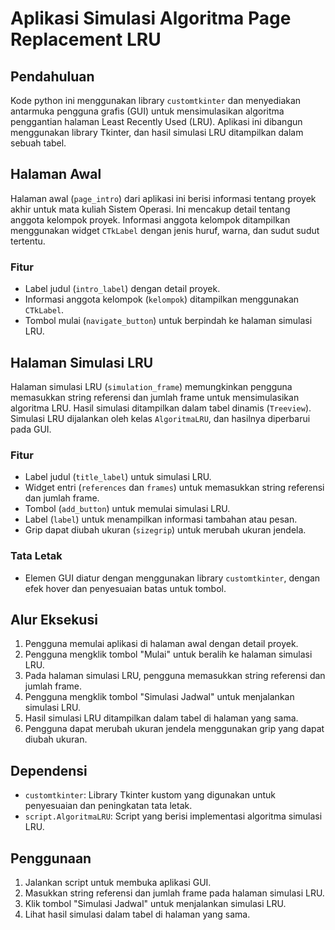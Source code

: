 # Aplikasi Simulasi Algoritma Page Replacement LRU

## Pendahuluan

Kode python ini menggunakan library `customtkinter` dan menyediakan antarmuka pengguna grafis (GUI) untuk mensimulasikan algoritma penggantian halaman Least Recently Used (LRU). Aplikasi ini dibangun menggunakan library Tkinter, dan hasil simulasi LRU ditampilkan dalam sebuah tabel.

## Halaman Awal

Halaman awal (`page_intro`) dari aplikasi ini berisi informasi tentang proyek akhir untuk mata kuliah Sistem Operasi. Ini mencakup detail tentang anggota kelompok proyek. Informasi anggota kelompok ditampilkan menggunakan widget `CTkLabel` dengan jenis huruf, warna, dan sudut sudut tertentu.

### Fitur
- Label judul (`intro_label`) dengan detail proyek.
- Informasi anggota kelompok (`kelompok`) ditampilkan menggunakan `CTkLabel`.
- Tombol mulai (`navigate_button`) untuk berpindah ke halaman simulasi LRU.

## Halaman Simulasi LRU

Halaman simulasi LRU (`simulation_frame`) memungkinkan pengguna memasukkan string referensi dan jumlah frame untuk mensimulasikan algoritma LRU. Hasil simulasi ditampilkan dalam tabel dinamis (`Treeview`). Simulasi LRU dijalankan oleh kelas `AlgoritmaLRU`, dan hasilnya diperbarui pada GUI.

### Fitur
- Label judul (`title_label`) untuk simulasi LRU.
- Widget entri (`references` dan `frames`) untuk memasukkan string referensi dan jumlah frame.
- Tombol (`add_button`) untuk memulai simulasi LRU.
- Label (`label`) untuk menampilkan informasi tambahan atau pesan.
- Grip dapat diubah ukuran (`sizegrip`) untuk merubah ukuran jendela.

### Tata Letak
- Elemen GUI diatur dengan menggunakan library `customtkinter`, dengan efek hover dan penyesuaian batas untuk tombol.

## Alur Eksekusi

1. Pengguna memulai aplikasi di halaman awal dengan detail proyek.
2. Pengguna mengklik tombol "Mulai" untuk beralih ke halaman simulasi LRU.
3. Pada halaman simulasi LRU, pengguna memasukkan string referensi dan jumlah frame.
4. Pengguna mengklik tombol "Simulasi Jadwal" untuk menjalankan simulasi LRU.
5. Hasil simulasi LRU ditampilkan dalam tabel di halaman yang sama.
6. Pengguna dapat merubah ukuran jendela menggunakan grip yang dapat diubah ukuran.

## Dependensi

- `customtkinter`: Library Tkinter kustom yang digunakan untuk penyesuaian dan peningkatan tata letak.
- `script.AlgoritmaLRU`: Script yang berisi implementasi algoritma simulasi LRU.

## Penggunaan

1. Jalankan script untuk membuka aplikasi GUI.
2. Masukkan string referensi dan jumlah frame pada halaman simulasi LRU.
3. Klik tombol "Simulasi Jadwal" untuk menjalankan simulasi LRU.
4. Lihat hasil simulasi dalam tabel di halaman yang sama.

